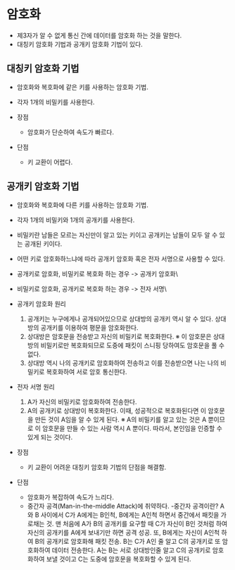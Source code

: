 # 암호화
  - 제3자가 알 수 없게 통신 간에 데이터를 암호화 하는 것을 말한다.
  - 대칭키 암호화 기법과 공개키 암호화 기법이 있다.


## 대칭키 암호화 기법
  - 암호화와 복호화에 같은 키를 사용하는 암호화 기법.
  - 각자 1개의 비밀키를 사용한다.
  
  - 장점
      - 암호화가 단순하여 속도가 빠르다.
      
  - 단점
      - 키 교환이 어렵다.
 




## 공개키 암호화 기법
  - 암호화와 복호화에 다른 키를 사용하는 암호화 기법.
  - 각자 1개의 비밀키와 1개의 공개키를 사용한다.
  - 비밀키란 남들은 모르는 자신만이 알고 있는 키이고 공개키는 남들이 모두 알 수 있는 공개된 키이다.
  - 어떤 키로 암호화하느냐에 따라 공개키 암호화 혹은 전자 서명으로 사용할 수 있다.
  - 공개키로 암호화, 비밀키로 복호화 하는 경우 -> 공개키 암호화\
  - 비밀키로 암호화, 공개키로 복호화 하는 경우 -> 전자 서명\
 

  - 공개키 암호화 원리
    1. 공개키는 누구에게나 공개되어있으므로 상대방의 공개키 역시 알 수 있다. 상대방의 공개키를 이용하여 평문을 암호화한다.
    2. 상대방은 암호문을 전송받고 자신의 비밀키로 복호화한다.
      ※ 이 암호문은 상대방의 비밀키로만 복호화되므로 도중에 패킷이 스니핑 당하여도 암호문을 풀 수 없다.
    3. 상대방 역시 나의 공개키로 암호화하여 전송하고 이를 전송받으면 나는 나의 비밀키로 복호화하여 서로 암호 통신한다.
  
  - 전자 서명 원리
    1. A가 자신의 비밀키로 암호화하여 전송한다.
    2. A의 공개키로 상대방이 복호화한다. 이때, 성공적으로 복호화된다면 이 암호문을 만든 것이 A임을 알 수 있게 된다.
      ※  A의 비밀키를 알고 있는 것은 A 뿐이므로 이 암호문을 만들 수 있는 사람 역시 A 뿐이다. 따라서, 본인임을 인증할 수 있게 되는 것이다. 
  
  
  - 장점
      - 키 교환이 어려운 대칭키 암호화 기법의 단점을 해결함.
      
  - 단점
      - 암호화가 복잡하여 속도가 느리다.
      - 중간자 공격(Man-in-the-middle Attack)에 취약하다.
          -중간자 공격이란? 
            A 와 B 사이에서 C가 A에게는 B인척, B에게는 A인척 하면서 중간에서 패킷을 가로채는 것. 맨 처음에 A가 B의 공개키를 요구할 때 C가 자신이 B인 것처럼 하여 자신의 공개키를
            A에게 보내기만 하면 공격 성공. 또, B에게는 자신이 A인척 하여 B의 공개키로 암호화해 패킷 전송. B는 C가 A인 줄 알고 C의 공개키로 또 암호화하여 데이터 전송한다. 
            A는 B는 서로 상대방인줄 알고 C의 공개키로 암호화하여 보낼 것이고 C는 도중에 암호문을 복호화할 수 있게 된다.
      
      
